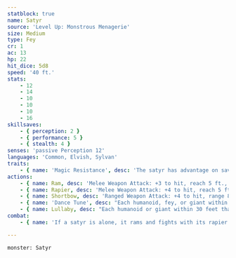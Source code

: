 ```yaml
---
statblock: true
name: Satyr
source: 'Level Up: Monstrous Menagerie'
size: Medium
type: Fey
cr: 1
ac: 13
hp: 22
hit_dice: 5d8
speed: '40 ft.'
stats:
    - 12
    - 14
    - 10
    - 10
    - 10
    - 16
skillsaves:
    - { perception: 2 }
    - { performance: 5 }
    - { stealth: 4 }
senses: 'passive Perception 12'
languages: 'Common, Elvish, Sylvan'
traits:
    - { name: 'Magic Resistance', desc: 'The satyr has advantage on saving throws against spells and other magical effects.' }
actions:
    - { name: Ram, desc: 'Melee Weapon Attack: +3 to hit, reach 5 ft., one target. Hit: 4 (1d6 + 1) bludgeoning damage, or 8 (2d6 + 1) bludgeoning damage if the satyr moves at least 20 feet straight towards the target before the attack.' }
    - { name: Rapier, desc: 'Melee Weapon Attack: +4 to hit, reach 5 ft., one target. Hit: 6 (1d8 + 2) piercing damage.' }
    - { name: Shortbow, desc: 'Ranged Weapon Attack: +4 to hit, range 80/320 ft., one target. Hit: 5 (1d6 + 2) piercing damage.' }
    - { name: 'Dance Tune', desc: "Each humanoid, fey, or giant within 30 feet that can hear the satyr makes a DC 13 Wisdom saving throw. On a failure, it must dance until the beginning of the satyr's next turn. While dancing, its movement speed is halved, and it has disadvantage on attack rolls. Satyrs don't suffer the negative consequences of dancing. If a creature's saving throw is successful or the effect ends for it, it is immune to any satyr's Dance Tune for 24 hours. This is a magical charm effect." }
    - { name: Lullaby, desc: "Each humanoid or giant within 30 feet that can hear the satyr makes a DC 13 Constitution saving throw. On a failure, it falls asleep. It wakes up if a creature uses an action to wake it or if the satyr ends a turn without using its action to continue the lullaby. If a creature's saving throw is successful or the effect ends for it, it is immune to any satyr's Lullaby for 24 hours. This is a magical charm effect." }
combat:
    - { name: 'If a satyr is alone, it rams and fights with its rapier', desc: 'In a group of satyrs, one uses Lullaby or Dance Tune while the others fight in melee.' }

---
```

```statblock
monster: Satyr
```
